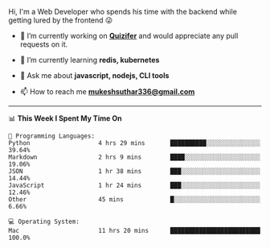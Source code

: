 Hi, I'm a Web Developer who spends his time with the backend while getting lured by the frontend 😜

- 🔭 I’m currently working on **[Quizifer](https://github.com/SutharMukesh/Quizifer/)** and would appreciate any pull requests on it.

- 🌱 I’m currently learning **redis, kubernetes**

- 💬 Ask me about **javascript, nodejs, CLI tools**

- 📫 How to reach me **mukeshsuthar336@gmail.com**

---
<!--START_SECTION:waka-->
📊 **This Week I Spent My Time On** 

```text
💬 Programming Languages: 
Python                   4 hrs 29 mins       ██████████░░░░░░░░░░░░░░░   39.64% 
Markdown                 2 hrs 9 mins        ████░░░░░░░░░░░░░░░░░░░░░   19.06% 
JSON                     1 hr 38 mins        ███░░░░░░░░░░░░░░░░░░░░░░   14.44% 
JavaScript               1 hr 24 mins        ███░░░░░░░░░░░░░░░░░░░░░░   12.46% 
Other                    45 mins             █░░░░░░░░░░░░░░░░░░░░░░░░   6.66%

💻 Operating System: 
Mac                      11 hrs 20 mins      █████████████████████████   100.0%

```


<!--END_SECTION:waka-->
